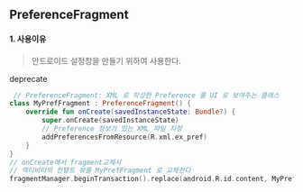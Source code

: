 ## PreferenceFragment

#### 1. 사용이유
> 안드로이드 설정창을 만들기 위하여 사용한다.
> 
deprecate
```kotlin
 // PreferenceFragment: XML 로 작성한 Preference 를 UI 로 보여주는 클래스
class MyPrefFragment : PreferenceFragment() {
    override fun onCreate(savedInstanceState: Bundle?) {
        super.onCreate(savedInstanceState)
        // Preference 정보가 있는 XML 파일 지정
        addPreferencesFromResource(R.xml.ex_pref)
    }
}
// onCreate에서 fragment교체시
// 액티비티의 컨텥트 뷰를 MyPrefFragment 로 교체한다
fragmentManager.beginTransaction().replace(android.R.id.content, MyPrefFragment()).commit()
```